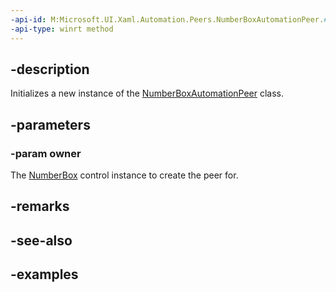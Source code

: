 ```yaml
---
-api-id: M:Microsoft.UI.Xaml.Automation.Peers.NumberBoxAutomationPeer.#ctor(Microsoft.UI.Xaml.Controls.NumberBox)
-api-type: winrt method
---
```


## -description

Initializes a new instance of the [NumberBoxAutomationPeer](numberboxautomationpeer.md) class.

## -parameters

### -param owner

The [NumberBox](../microsoft.ui.xaml.controls/numberbox.md) control instance to create the peer for.

## -remarks

## -see-also

## -examples

